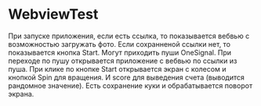 # WebviewTest
При запуске приложения, если есть ссылка, то показывается вебвью с возможностью загружать фото.
Если сохранненой ссылки нет, то показывается кнопка Start.
Могут приходить пуши OneSignal. При переходе по пушу открывается приложение с вебвью по ссылки из пуша.
При клике по кнопке Start открывается экран с колесом и кнопкой Spin для вращения. И score для выведения счета (выводится рандомное значение).
Есть сохранение куки и обрабатывается поворот экрана.
